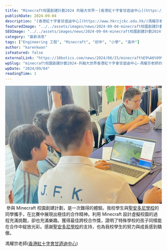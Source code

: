 ```yaml
---
title: "Minecraft校園創建計劃2024 共融大世界－[香港紅十字會甘迺迪中心](https://www.hkrcjckc.edu.hk/) 馮耀宗老師的話"
publishDate: 2024-09-04
description: "[香港紅十字會甘迺迪中心](https://www.hkrcjckc.edu.hk/)馮耀宗老師分享Minecraft校園創建計劃2024體驗，學生與[聖安多尼學校](https://www.stanthonys.edu.hk/)合作設計虛擬校園，榮獲最佳跨校合作獎，展現特殊學校學生的合作精神。"
featuredImage: "../../assets/images/news/2024-09-04-minecraft校園創建計劃2024-共融大世界香港紅十字會甘迺迪中心-馮耀宗老師的話/image1.jpeg"
SEOImage: "../../assets/images/news/2024-09-04-minecraft校園創建計劃2024-共融大世界香港紅十字會甘迺迪中心-馮耀宗老師的話/image1.jpeg"
category: "最新消息"
tags: ["Engineering 工程", "Minecraft", "初中", "小學", "高中"]
author: "karenkwan"
isFeatured: false
externalLink: "https://10botics.com/news/2024/08/25/minecraft%E9%A6%99%E6%B8%AF%E7%B4%85%E5%8D%81%E5%AD%97%E6%9C%83%E7%94%98%E8%BF%BA%E8%BF%AA%E4%B8%AD%E5%BF%83%E9%A6%AE%E8%80%80%E5%AE%97%E8%80%81%E5%B8%AB%E7%9A%84%E8%A9%B1/"
wpSlug: "minecraft校園創建計劃2024-共融大世界香港紅十字會甘迺迪中心-馮耀宗老師的話"
wpDate: "2024/09/04"
readingTime: 1
---
```


![](../../assets/images/news/2024-09-04-minecraft校園創建計劃2024-共融大世界香港紅十字會甘迺迪中心-馮耀宗老師的話/image2.jpeg)
 參與 Minecraft 校園創建計劃，是一次難得的體驗。我校學生與[聖安多尼學校](https://www.stanthonys.edu.hk/)的同學攜手，在比賽中展現出極佳的合作精神。利用 Minecraft 設計虛擬校園的過程充滿挑戰，卻也充滿樂趣。獲得最佳跨校合作獎，證明了特殊學校的孩子同樣能在合作中綻放光彩。感謝[聖安多尼學校](https://www.stanthonys.edu.hk/)的支持，也為我校學生的努力與成長感到驕傲。

馮耀宗老師([香港紅十字會甘迺迪中心](https://www.hkrcjckc.edu.hk/))
